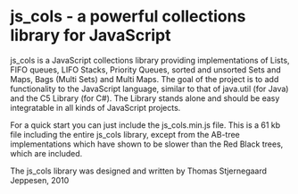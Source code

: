 # js_cols - a powerful collections library for JavaScript
js_cols is a JavaScript collections library providing implementations of Lists, FIFO queues, LIFO Stacks, Priority Queues, sorted and unsorted Sets and Maps, Bags (Multi Sets) and Multi Maps.
The goal of the project is to add functionality to the JavaScript language, similar to that of java.util (for Java) and the C5 Library (for C#).
The Library stands alone and should be easy integratable in all kinds of JavaScript projects. 

For a quick start you can just include the js_cols.min.js file. This is a 61 kb file including the entire js_cols library, except from the AB-tree implementations which have shown to be slower than the Red Black trees, which are included.

The js_cols library was designed and written by Thomas Stjernegaard Jeppesen, 2010
